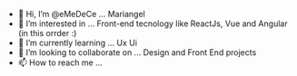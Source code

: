 - 👋 Hi, I’m @eMeDeCe ... Mariangel
- 👀 I’m interested in ... Front-end tecnology like ReactJs, Vue and Angular (in this orrder :)
- 🌱 I’m currently learning ... Ux Ui
- 💞️ I’m looking to collaborate on ... Design and Front End projects
- 📫 How to reach me ... 

<!---
eMeDeCe/eMeDeCe is a ✨ special ✨ repository because its `README.md` (this file) appears on your GitHub profile.
You can click the Preview link to take a look at your changes.
--->
